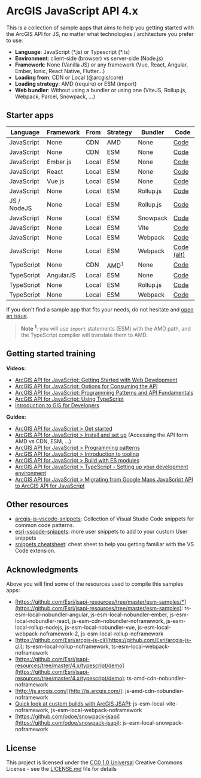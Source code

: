 # ArcGIS JavaScript API 4.x

This is a collection of sample apps that aims to help you getting started with the ArcGIS API for JS, no matter what technologies / architecture you prefer to use:

* **Language**: JavaScript (\*.js) or Typescript (\*.ts)
* **Environment**: client-side (browser) vs server-side (Node.js)
* **Framework**: None (Vanilla JS) or any framework (Vue, React, Angular, Ember, Ionic, React Native, Flutter...)
* **Loading from**: CDN or Local (@arcgis/core)
* **Loading strategy**: AMD (require) or ESM (import)
* **Web bundler**: Without using a bundler or using one (ViteJS, Rollup.js, Webpack, Parcel, Snowpack, ...)

## Starter apps

|Language|Framework|From|Strategy|Bundler|Code|
|---|---|---|---|---|---|
|JavaScript|None|CDN|AMD|None|[Code](./starter-app/js-amd-cdn-nobundler-noframework)
|JavaScript|None|CDN|ESM|None|[Code](./starter-app/js-esm-cdn-nobundler-noframework)
|JavaScript|Ember.js|Local|ESM|None|[Code](./starter-app/js-esm-local-nobundler-ember)
|JavaScript|React|Local|ESM|None|[Code](./starter-app/js-esm-local-nobundler-react)
|JavaScript|Vue.js|Local|ESM|None|[Code](./starter-app/js-esm-local-nobundler-vue)
|JavaScript|None|Local|ESM|Rollup.js|[Code](./starter-app/js-esm-local-rollup-noframework)
|JS / NodeJS|None|Local|ESM|Rollup.js|[Code](./starter-app/js-esm-local-rollup-nodejs)
|JavaScript|None|Local|ESM|Snowpack|[Code](./starter-app/js-esm-local-snowpack-noframework)
|JavaScript|None|Local|ESM|Vite|[Code](./starter-app/js-esm-local-vite-noframework/README.md)
|JavaScript|None|Local|ESM|Webpack|[Code](./starter-app/js-esm-local-webpack-noframework/README.md)
|JavaScript|None|Local|ESM|Webpack|[Code (alt)](./starter-app/js-esm-local-webpack-noframework-2/README.md)
|TypeScript|None|CDN|AMD<sup>1</sup>|None|[Code](./starter-app/ts-amd-cdn-nobundler-noframework/README.md)
|TypeScript|AngularJS|Local|ESM|None|[Code](./starter-app/ts-esm-local-nobundler-angular)
|TypeScript|None|Local|ESM|Rollup.js|[Code](./starter-app/ts-esm-local-rollup-noframework)
|TypeScript|None|Local|ESM|Webpack|[Code](./starter-app/ts-esm-local-webpack-noframework)

If you don't find a sample app that fits your needs, do not hesitate and [open an issue](https://github.com/hhkaos/arcgis-js-api-starter-apps/issues).

> **Note <sup>1</sup>**: you will use `import` statements (ESM) with the AMD path, and the TypeScript compiler will translate them to AMD.

## Getting started training

**Videos:**

* [ArcGIS API for JavaScript: Getting Started with Web Development](https://www.youtube.com/watch?v=z9kIZjUjsZ4&list=PLahIW2YFPQd6Uu9u3kRTgGo-HxONKDTi1&index=30)
* [ArcGIS API for JavaScript: Options for Consuming the API](https://www.youtube.com/watch?v=UL0m0EXW8Es&list=PLahIW2YFPQd6Uu9u3kRTgGo-HxONKDTi1&index=38)
* [ArcGIS API for JavaScript: Programming Patterns and API Fundamentals](https://www.youtube.com/watch?v=mA8uLu4-IcU&list=PLahIW2YFPQd6Uu9u3kRTgGo-HxONKDTi1&index=27)
* [ArcGIS API for JavaScript: Using TypeScript](https://www.youtube.com/watch?v=TYxHZb1HPqs&list=PLahIW2YFPQd6Uu9u3kRTgGo-HxONKDTi1&index=18)
* [Introduction to GIS for Developers](https://www.pluralsight.com/courses/gis-introduction-developers)

**Guides:**

* [ArcGIS API for JavaScript > Get started](https://www.youtube.com/watch?v=TYxHZb1HPqs&list=PLahIW2YFPQd6Uu9u3kRTgGo-HxONKDTi1&index=18)
* [ArcGIS API for JavaScript > Install and set up](https://developers.arcgis.com/javascript/latest/install-and-set-up/) (Accessing the API form AMD vs CDN, ESM, ...)
* [ArcGIS API for JavaScript > Programming patterns](https://developers.arcgis.com/javascript/latest/programming-patterns/)
* [ArcGIS API for JavaScript > Introduction to tooling](https://developers.arcgis.com/javascript/latest/tooling-intro/)
* [ArcGIS API for JavaScript > Build with ES modules](https://developers.arcgis.com/javascript/latest/es-modules/)
* [ArcGIS API for JavaScript > TypeScript - Setting up your development environment](https://developers.arcgis.com/javascript/latest/typescript-setup/)
* [ArcGIS API for JavaScript > Migrating from Google Maps JavaScript API to ArcGIS API for JavaScript](https://developers.arcgis.com/javascript/latest/migrating-from-google-maps-to-arcgis-javascript-api/)

## Other resources

* [arcgis-js-vscode-snippets](https://github.com/Esri/arcgis-js-vscode-snippets): Collection of Visual Studio Code snippets for common code patterns.
* [esri-vscode-snippets](https://github.com/hhkaos/esri-vscode-snippets): more user snippets to add to your custom User snippets
* [snippets cheatsheet](https://cheatography.com/hhkaos/cheat-sheets/vscode-arcgis-js-api-4-x-snippets-cheat-sheet/): cheat sheet to help you getting familiar with the VS Code extension.

## Acknowledgments

Above you will find some of the resources used to compile this samples apps:

* [https://github.com/Esri/jsapi-resources/tree/master/esm-samples/*](https://github.com/Esri/jsapi-resources/tree/master/esm-samples): ts-esm-local-nobundler-angular, js-esm-local-nobundler-ember, js-esm-local-nobundler-react, js-esm-cdn-nobundler-noframework, js-esm-local-rollup-nodejs, js-esm-local-nobundler-vue, js-esm-local-webpack-noframework-2, js-esm-local-rollup-noframework
* [https://github.com/Esri/arcgis-js-cli](https://github.com/Esri/arcgis-js-cli): ts-esm-local-rollup-noframework, ts-esm-local-webpack-noframework
* [https://github.com/Esri/jsapi-resources/tree/master/4.x/typescript/demo](https://github.com/Esri/jsapi-resources/tree/master/4.x/typescript/demo): ts-amd-cdn-nobundler-noframework
* [http://js.arcgis.com/](http://js.arcgis.com/): js-amd-cdn-nobundler-noframework
* [Quick look at custom builds with ArcGIS JSAPI](https://www.youtube.com/watch?v=VmzjaGfBRyo): js-esm-local-vite-noframework, js-esm-local-webpack-noframework
* [https://github.com/odoe/snowpack-jsapi](https://github.com/odoe/snowpack-jsapi): js-esm-local-snowpack-noframework

## License

This project is licensed under the [CC0 1.0 Universal](LICENSE.md)
Creative Commons License - see the [LICENSE.md](LICENSE.md) file for
details


